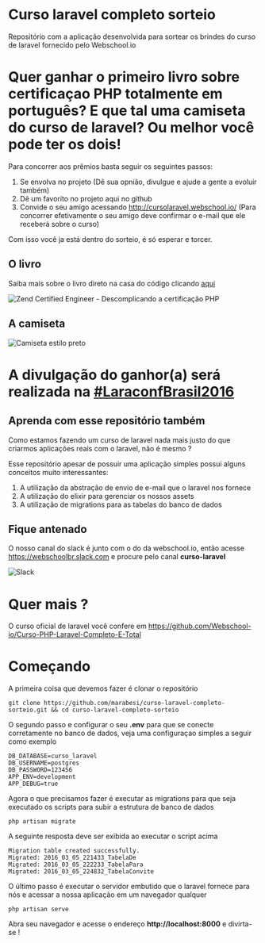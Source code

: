 # Curso laravel completo sorteio

Repositório com a aplicação desenvolvida para sortear os brindes do curso de laravel fornecido pelo Webschool.io

# Quer ganhar o primeiro livro sobre certificaçao PHP totalmente em português? E que tal uma camiseta do curso de laravel? Ou melhor você pode ter os dois!

Para concorrer aos prêmios basta seguir os seguintes passos:

1. Se envolva no projeto (Dê sua opnião, divulgue e ajude a gente a evoluir também)
2. Dê um favorito no projeto aqui no github
3. Convide o seu amigo acessando http://cursolaravel.webschool.io/ (Para concorrer efetivamente o seu amigo deve confirmar o e-mail que ele receberá sobre o curso)

Com isso você ja está dentro do sorteio, é só esperar e torcer.

## O livro

Saiba mais sobre o livro direto na casa do código clicando [aqui](https://www.casadocodigo.com.br/products/livro-certificacao-php)

![Zend Certified Engineer - Descomplicando a certificação  PHP](http://s31.postimg.org/hb7tfx72j/f7mrq_KK_ih_QQVJJT3_Eq_E0_Po_FQk7_7_Hh5_YPSj8u_FSj8_size.jpg)

## A camiseta

![Camiseta estilo preto](http://s31.postimg.org/dqea93rpn/camisa_1.jpg)

# A divulgação do ganhor(a) será realizada na [#LaraconfBrasil2016](http://laraconfbrasil.com.br/)

## Aprenda com esse repositório também

Como estamos fazendo um curso de laravel nada mais justo do que criarmos aplicações reais com o laravel, não é mesmo ?

Esse repositório apesar de possuir uma aplicação simples possui alguns conceitos muito interessantes:

1. A utilização da abstração de envio de e-mail que o laravel nos fornece
2. A utilização do elixir para gerenciar os nossos assets
3. A utilização de migrations para as tabelas do banco de dados

## Fique antenado

O nosso canal do slack é junto com o do da webschool.io, então acesse https://webschoolbr.slack.com e procure pelo canal **curso-laravel**

![Slack](http://s12.postimg.org/ynqtaqpql/slack.png)

# Quer mais ?

O curso oficial de laravel você confere em https://github.com/Webschool-io/Curso-PHP-Laravel-Completo-E-Total

# Começando

A primeira coisa que devemos fazer é clonar o repositório

```
git clone https://github.com/marabesi/curso-laravel-completo-sorteio.git && cd curso-laravel-completo-sorteio
```

O segundo passo e configurar o seu **.env** para que se conecte corretamente no banco de dados, veja uma configuraçao simples a seguir como exemplo

```
DB_DATABASE=curso_laravel
DB_USERNAME=postgres
DB_PASSWORD=123456
APP_ENV=development
APP_DEBUG=true
```

Agora o que precisamos fazer é executar as migrations para que seja executado os scripts para subir a estrutura de banco de dados

```
php artisan migrate
```

A seguinte resposta deve ser exibida ao executar o script acima

```
Migration table created successfully.
Migrated: 2016_03_05_221433_TabelaDe
Migrated: 2016_03_05_222233_TabelaPara
Migrated: 2016_03_05_224832_TabelaConvite
```

O último passo é executar o servidor embutido que o laravel fornece para nós e acessar a nossa aplicação
em um navegador qualquer

```
php artisan serve
```

Abra seu navegador e acesse o endereço **http://localhost:8000** e divirta-se !
